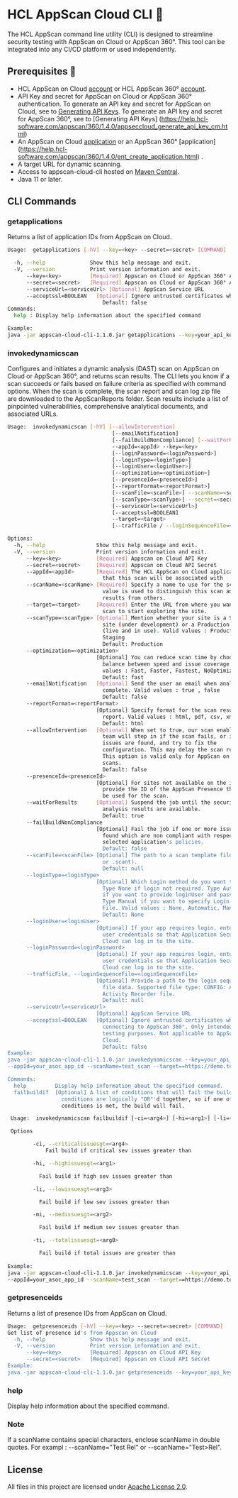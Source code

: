 # HCL AppScan Cloud CLI 📝  

  The HCL AppScan command line utility (CLI) is designed to streamline security testing with AppScan on Cloud or AppScan 360°. This tool can be integrated into any CI/CD platform or used independently.  

  
## Prerequisites 🚀  

- HCL AppScan on Cloud [account](https://help.hcl-software.com/appscan/ASoC/HCL_ID_Signup.html) or HCL AppScan 360° [account](https://help.hcl-software.com/appscan/360/1.4.0/home.html).
- API Key and secret for AppScan on Cloud or AppScan 360° authentication. To generate an API key and secret for AppScan on Cloud, see to [Generating API Keys](https://help.hcl-software.com/appscan/ASoC/appseccloud_generate_api_key_cm.html?hl=secret). To generate an API key and secret for AppScan 360°, see to [Generating API Keys] (https://help.hcl-software.com/appscan/360/1.4.0/appseccloud_generate_api_key_cm.html)
- An AppScan on Cloud [application](https://help.hcl-software.com/appscan/ASoC/ent_create_app_inventory_cm.html) or an AppScan 360° [application] (https://help.hcl-software.com/appscan/360/1.4.0/ent_create_application.html) .
- A target URL for dynamic scanning.
- Access to appscan-cloud-cli hosted on [Maven Central](https://central.sonatype.com/artifact/com.hcl/appscan-cloud-cli).
- Java 11 or later.


## CLI Commands

### getapplications

Returns a list of application IDs from AppScan on Cloud.

~~~bash  
Usage:  getapplications [-hV] --key=<key> --secret=<secret> [COMMAND]

  -h, --help              Show this help message and exit.
  -V, --version           Print version information and exit.
      --key=<key>         [Required] Appscan on Cloud or AppScan 360° API Key
      --secret=<secret>   [Required] Appscan on Cloud or AppScan 360° API Secret
      --serviceUrl=<serviceUrl> [Optional] AppScan Service URL
      --acceptssl=BOOLEAN   [Optional] Ignore untrusted certificates when connecting to AppScan 360°. Only intended for testing purposes. Not applicable to AppScan on Cloud.
                              Default: false
Commands:
  help : Display help information about the specified command

Example:
java -jar appscan-cloud-cli-1.1.0.jar getapplications --key=your_api_key --secret=your_api_secret

~~~

### invokedynamicscan

Configures and initiates a dynamic analysis (DAST) scan on AppScan on Cloud or AppScan 360°, and returns scan results. The CLI lets you know if a scan succeeds or fails based on failure criteria as specified with command options.
When the scan is complete, the scan report and scan log zip file are downloaded to the  AppScanReports folder. Scan results include a list of pinpointed vulnerabilities, comprehensive analytical documents, and associated URLs.
 
~~~bash  
Usage:  invokedynamicscan [-hV] [--allowIntervention]
                                 [--emailNotification]
                                 [--failBuildNonCompliance] [--waitForResults]
                                 --appId=<appId> --key=<key>
                                 [--loginPassword=<loginPassword>]
                                 [--loginType=<loginType>]
                                 [--loginUser=<loginUser>]
                                 [--optimization=<optimization>]
                                 [--presenceId=<presenceId>]
                                 [--reportFormat=<reportFormat>]
                                 [--scanFile=<scanFile>] --scanName=<scanName>
                                 [--scanType=<scanType>] --secret=<secret>
                                 [--serviceUrl=<serviceUrl>]
                                 [--acceptssl=BOOLEAN]
                                 --target=<target>
                                 [--trafficFile / --loginSequenceFile=<loginSequenceFile>] [COMMAND]

Options:
  -h, --help                Show this help message and exit.
  -V, --version             Print version information and exit.
      --key=<key>           [Required] Appscan on Cloud API Key
      --secret=<secret>     [Required] Appscan on Cloud API Secret
      --appId=<appId>       [Required] The HCL AppScan on Cloud application
                              that this scan will be associated with
      --scanName=<scanName> [Required] Specify a name to use for the scan. This
                              value is used to distinguish this scan and its
                              results from others.
      --target=<target>     [Required] Enter the URL from where you want the
                              scan to start exploring the site.
      --scanType=<scanType> [Optional] Mention whether your site is a Staging
                              site (under development) or a Production site
                              (live and in use). Valid values : Production,
                              Staging
                              Default: Production
      --optimization=<optimization>
                            [Optional] You can reduce scan time by choosing a
                              balance between speed and issue coverage. Valid
                              values : Fast, Faster, Fastest, NoOptimization
                              Default: fast
      --emailNotification   [Optional] Send the user an email when analysis is
                              complete. Valid values : true , false
                              Default: false
      --reportFormat=<reportFormat>
                            [Optional] Specify format for the scan result
                              report. Valid values : html, pdf, csv, xml.
                              Default: html
      --allowIntervention   [Optional] When set to true, our scan enablement
                              team will step in if the scan fails, or if no
                              issues are found, and try to fix the
                              configuration. This may delay the scan result. 
                              This option is valid only for AppScan on CLoud
                              scans.
                              Default: false
      --presenceId=<presenceId>
                            [Optional] For sites not available on the internet,
                              provide the ID of the AppScan Presence that can
                              be used for the scan.
      --waitForResults      [Optional] Suspend the job until the security
                              analysis results are available.
                              Default: true
      --failBuildNonCompliance
                            [Optional] Fail the job if one or more issues are
                              found which are non compliant with respect to the
                              selected application's policies.
                              Default: false
      --scanFile=<scanFile> [Optional] The path to a scan template file (.scan
                              or .scant).
                              Default: null
      --loginType=<loginType>
                            [Optional] Which Login method do you want to use?
                              Type None if login not required. Type Automatic
                              if you want to provide loginUser and password.
                              Type Manual if you want to specify Login Sequence
                              File. Valid values : None, Automatic, Manual
                              Default: None
      --loginUser=<loginUser>
                            [Optional] If your app requires login, enter valid
                              user credentials so that Application Security on
                              Cloud can log in to the site.
      --loginPassword=<loginPassword>
                            [Optional] If your app requires login, enter valid
                              user credentials so that Application Security on
                              Cloud can log in to the site.
      --trafficFile, --loginSequenceFile=<loginSequenceFile>
                            [Optional] Provide a path to the login sequence
                              file data. Supported file type: CONFIG: AppScan
                              Activity Recorder file.
                              Default: null
      --serviceUrl=<serviceUrl>
                            [Optional] AppScan Service URL
      --acceptssl=BOOLEAN   [Optional] Ignore untrusted certificates when
                              connecting to AppScan 360°. Only intended for
                              testing purposes. Not applicable to AppScan on
                              Cloud.
                              Default: false
Example:
java -jar appscan-cloud-cli-1.1.0.jar invokedynamicscan --key=your_api_key --secret=your_api_secret
--appId=your_asoc_app_id --scanName=test_scan --target==https://demo.testfire.net

Commands:
  help         Display help information about the specified command.
  failbuildif  [Optional] A list of conditions that will fail the build. These
                 conditions are logically "OR"'d together, so if one of the
                 conditions is met, the build will fail.

 Usage:  invokedynamicscan failbuildif [-ci=<arg4>] [-hi=<arg1>] [-li=<arg3>] [-mi=<arg2>] [-ti=<arg0>] 

 Options 

        -ci, --criticalissuesgt=<arg4> 
            Fail build if critical sev issues greater than 

        -hi, --highissuesgt=<arg1> 

          Fail build if high sev issues greater than 

        -li, --lowissuesgt=<arg3> 

          Fail build if low sev issues greater than 

        -mi, --medissuesgt=<arg2> 

          Fail build if medium sev issues greater than 

        -ti, --totalissuesgt=<arg0> 

          Fail build if total issues are greater than 
          
Example:
java -jar appscan-cloud-cli-1.1.0.jar invokedynamicscan --key=your_api_key --secret=your_api_secret
--appId=your_asoc_app_id --scanName=test_scan --target==https://demo.testfire.net failbuildif --highissuesgt 5 --criticalissuesgt 0 --medissuesgt 10 --lowissuesgt 10        
~~~

### getpresenceids

Returns a list of presence IDs from AppScan on Cloud.

~~~bash
Usage:  getpresenceids [-hV] --key=<key> --secret=<secret> [COMMAND]
Get list of presence id's from Appscan on Cloud
  -h, --help              Show this help message and exit.
  -V, --version           Print version information and exit.
      --key=<key>         [Required] Appscan on Cloud API Key
      --secret=<secret>   [Required] Appscan on Cloud API Secret
Example:
java -jar appscan-cloud-cli-1.1.0.jar getpresenceids --key=your_api_key --secret=your_api_secret

~~~

### help

Display help information about the specified command.

### Note
If a scanName contains special characters, enclose scanName in double quotes. For exampl : --scanName="Test Rel" or --scanName="Test>Rel".

## License

All files in this project are licensed under [Apache License 2.0](LICENSE).
